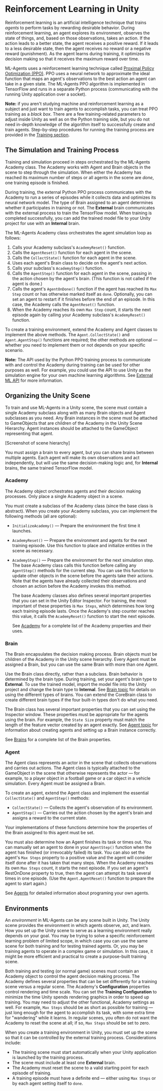 # Reinforcement Learning in Unity

Reinforcement learning is an artificial intelligence technique that trains _agents_ to perform tasks by rewarding desirable behavior. During reinforcement learning, an agent explores its environment, observes the state of things, and, based on those observations, takes an action. If the action leads to a better state, the agent receives a positive reward. If it leads to a less desirable state, then the agent receives no reward or a negative reward (punishment). As the agent learns during training, it optimizes its decision making so that it receives the maximum reward over time.

ML-Agents uses a reinforcement learning technique called [Proximal Policy Optimization (PPO)](https://blog.openai.com/openai-baselines-ppo/). PPO uses a neural network to approximate the ideal function that maps an agent's observations to the best action an agent can take in a given state. The ML-Agents PPO algorithm is implemented in TensorFlow and runs in a separate Python process (communicating with the running Unity application over a socket). 

**Note:** if you aren't studying machine and reinforcement learning as a subject and just want to train agents to accomplish tasks, you can treat PPO training as a _black box_. There are a few training-related parameters to adjust inside Unity as well as on the Python training side, but you do not need in-depth knowledge of the algorithm itself to successfully create and train agents. Step-by-step procedures for running the training process are provided in the [Training section](Training-ML-Agents.md). 

## The Simulation and Training Process

Training and simulation proceed in steps orchestrated by the ML-Agents Academy class. The Academy works with Agent and Brain objects in the scene to step through the simulation. When either the Academy has reached its maximum number of steps or all agents in the scene are _done_, one training episode is finished. 

During training, the external Python PPO process communicates with the Academy to run a series of episodes while it collects data and optimizes its neural network model. The type of Brain assigned to an agent determines whether it participates in training or not. The **External** brain communicates with the external process to train the TensorFlow model. When training is completed successfully, you can add the trained model file to your Unity project for use with an **Internal** brain.

The ML-Agents Academy class orchestrates the agent simulation loop as follows:

1. Calls your Academy subclass's `AcademyReset()` function.
2. Calls the `AgentReset()` function for each agent in the scene.
3. Calls the  `CollectState()` function for each agent in the scene.
4. Uses each agent's Brain class to decide on the agent's next action. 
5. Calls your subclass's `AcademyStep()` function.
6. Calls the `AgentStep()` function for each agent in the scene, passing in the action chosen by the agent's brain. (This function is not called if the agent is done.)
7. Calls the agent's `AgentOnDone()` function if the agent has reached its `Max Step` count or has otherwise marked itself as `done`. Optionally, you can set an agent to restart if it finishes before the end of an episode. In this case, the Academy calls the `AgentReset()` function.
8. When the Academy reaches its own `Max Step` count, it starts the next episode again by calling your Academy subclass's `AcademyReset()` function.

To create a training environment, extend the Academy and Agent classes to implement the above methods. The `Agent.CollectState()` and `Agent.AgentStep()` functions are required; the other methods are optional — whether you need to implement them or not depends on your specific scenario.
  
**Note:** The API used by the Python PPO training process to communicate with and control the Academy during training can be used for other purposes as well. For example, you could use the API to use Unity as the simulation engine for your own machine learning algorithms. See [External ML API](Python-API.md) for more information.

## Organizing the Unity Scene

To train and use ML-Agents in a Unity scene, the scene must contain a single Academy subclass along with as many Brain objects and Agent subclasses as you need. Any Brain instances in the scene must be attached to GameObjects that are children of the Academy in the Unity Scene Hierarchy. Agent instances should be attached to the GameObject representing that agent.

[Screenshot of scene hierarchy]

You must assign a brain to every agent, but you can share brains between multiple agents. Each agent will make its own observations and act independently, but will use the same decision-making logic and, for **Internal** brains, the same trained TensorFlow model. 

### Academy

The Academy object orchestrates agents and their decision making processes. Only place a single Academy object in a scene. 

You must create a subclass of the Academy class (since the base class is abstract). When you create your Academy subclass, you can implement the following methods (all are optional):

* `InitializeAcademy()` — Prepare the environment the first time it launches.
* `AcademyReset()` — Prepare the environment and agents for the next training episode. Use this function to place and initialize entities in the scene as necessary.
* `AcademyStep()` — Prepare the environment for the next simulation step. The base Academy class calls this function before calling any `AgentStep()` methods for the current step. You can use this function to update other objects in the scene before the agents take their actions. Note that the agents have already collected their observations and chosen an action before the Academy invokes this method.

  The base Academy classes also defines several important properties that you can set in the Unity Editor Inspector. For training, the most important of these properties is `Max Steps`, which determines how long each training episode lasts. Once the Academy's step counter reaches this value, it calls the `AcademyReset()` function to start the next episode. 
  
  See [Academy](Learning-Environment-Design-Academy.md) for a complete list of the Academy properties and their uses.  

### Brain
 
The Brain encapsulates the decision making process. Brain objects must be children of the Academy in the Unity scene hierarchy. Every Agent must be assigned a Brain, but you can use the same Brain with more than one Agent. 

Use the Brain class directly, rather than a subclass. Brain behavior is determined by the brain type. During training, set your agent's brain type to **External**. To use the trained model, import the model file into the Unity project and change the brain type to **Internal**. See [Brain topic](Learning-Environment-Design-Brains.md) for details on using the different types of brains. You can extend the CoreBrain class to create different brain types if the four built-in types don't do what you need.

The Brain class has several important properties that you can set using the Inspector window. These properties must be appropriate for the agents using the brain. For example, the `State Size` property must match the length of the feature vector created by an agent exactly. See [Agent topic]() for information about creating agents and setting up a Brain instance correctly.

See [Brains](Learning-Environment-Design-Brains.md) for a complete list of the Brain properties.

### Agent

The Agent class represents an actor in the scene that collects observations and carries out actions. The Agent class is typically attached to the GameObject in the scene that otherwise represents the actor — for example, to a player object in a football game or a car object in a vehicle simulation. Every Agent must be assigned a Brain.  

To create an agent, extend the Agent class and implement the essential `CollectState()` and `AgentStep()` methods:

* `CollectState()` — Collects the agent's observation of its environment.
* `AgentStep()` — Carries out the action chosen by the agent's brain and assigns a reward to the current state.

Your implementations of these functions determine how the properties of the Brain assigned to this agent must be set.
 
You must also determine how an Agent finishes its task or times out. You can manually set an agent to done in your `AgentStep()` function when the agent has finished (or irrevocably failed) its task. You can also set the agent's `Max Steps` property to a positive value and the agent will consider itself done after it has taken that many steps. When the Academy reaches its own `Max Steps` count, it starts the next episode. If you set an agent's RestOnDone property to true, then the agent can attempt its task several times in one episode. (Use the `Agent.AgentReset()` function to prepare the agent to start again.) 

See [Agents](Learning-Environment-Design-Agents.md) for detailed information about programing your own agents.

## Environments

An _environment_ in ML-Agents can be any scene built in Unity. The Unity scene provides the environment in which agents observe, act, and learn. How you set up the Unity scene to serve as a learning environment really depends on your goal. You may be trying to solve a specific reinforcement learning problem of limited scope, in which case you can use the same scene for both training and for testing trained agents. Or, you may be training agents to operate in a complex game or simulation. In this case, it might be more efficient and practical to create a purpose-built training scene.

Both training and testing (or normal game) scenes must contain an Academy object to control the agent decision making process. The Academy defines several properties that can be set differently for a training scene versus a regular scene. The Academy's **Configuration** properties control rendering and time scale. You can set the **Training Configuration** to minimize the time Unity spends rendering graphics in order to speed up training. You may need to adjust the other functional, Academy settings as well. For example, `Max Steps` should be as short as possible for training — just long enough for the agent to accomplish its task, with some extra time for "wandering" while it learns. In regular scenes, you often do not want the Academy to reset the scene at all; if so, `Max Steps` should be set to zero. 

When you create a training environment in Unity, you must set up the scene so that it can be controlled by the external training process. Considerations include:

* The training scene must start automatically when your Unity application is launched by the training process.
* The scene must include at least one **External** brain.
* The Academy must reset the scene to a valid starting point for each episode of training.
* A training episode must have a definite end — either using `Max Steps` or by each agent setting itself to `done`.

